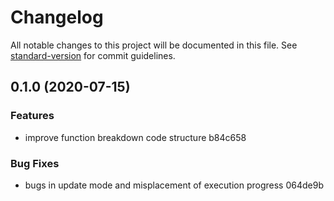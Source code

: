 # Changelog

All notable changes to this project will be documented in this file. See [standard-version](https://github.com/conventional-changelog/standard-version) for commit guidelines.

## 0.1.0 (2020-07-15)


### Features

* improve function breakdown code structure b84c658


### Bug Fixes

* bugs in update mode and misplacement of execution progress 064de9b
